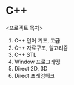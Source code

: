 # C++
<프로젝트 목차>
1. C++ 언어 기초, 고급
2. C++ 자료구조, 알고리즘
3. C++ STL
4. Window 프로그래밍
4. Direct 2D, 3D
5. Direct 프레임워크
